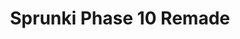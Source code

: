 ---
slug: sprunki-phase-10-remade-2286
title: Sprunki Phase 10 Remade
description: "Sprunki Phase 10 Remade is an exciting online game. Play for free directly in your browser!"
icon: /images/popular_mods/Sprunki Phase 10 Remade.png
url: https://wowtbc.net/sprunkin/phase10-remade/index.html
previewImage: /images/popular_mods/Sprunki Phase 10 Remade.png
type: popular mods

# SEO配置
seo:
  title: "Sprunki Phase 10 Remade - Play Free Online Game | Fun Browser Games"
  description: "Sprunki Phase 10 Remade - Play this fun online game for free in your browser. No download required!"
  ogImage: "/images/popular_mods/Sprunki Phase 10 Remade.png"
  keywords: "sprunki-phase-10-remade-2286, online game, browser game, free game, popular mods game, play online"

videoUrls:
  - https://www.youtube.com/embed/example1
  - https://www.youtube.com/embed/example2

whyPlay:
  title: "Why Play Sprunki Phase 10 Remade?"
  items:
    - "Immersive Gameplay: Sprunki Phase 10 Remade offers an engaging and immersive gaming experience that will keep you entertained for hours"
    - "Challenging Levels: Test your skills with increasingly difficult challenges and obstacles"
    - "Beautiful Graphics: Enjoy stunning visuals and smooth animations that bring the game world to life"
    - "Regular Updates: New content and features are added regularly to keep the game fresh and exciting"
    - "Free to Play: Experience all the fun without spending a penny"
    - "Community Features: Connect with other players, share strategies, and compete for high scores"
    - "Cross-Platform: Play on any device with a web browser, no downloads required"

features:
  title: "Key Features of Sprunki Phase 10 Remade"
  image: "/images/popular_mods/Sprunki Phase 10 Remade.png"
  items:
    - "Intuitive Controls: Easy to learn controls make Sprunki Phase 10 Remade accessible for players of all skill levels"
    - "Multiple Game Modes: Enjoy various gameplay options that provide different challenges and experiences"
    - "Character Customization: Personalize your gaming experience with unique characters and items"
    - "Achievement System: Complete special tasks to earn rewards and recognition"
    - "Leaderboards: Compete with players worldwide and see who can achieve the highest scores"

characteristics:
  title: "Game Characteristics"
  image: "/images/popular_mods/Sprunki Phase 10 Remade.png"
  items:
    - "Genre: Popular mods game with elements of strategy and skill"
    - "Difficulty: Suitable for both casual gamers and those seeking a challenge"
    - "Play Time: Quick sessions or extended gameplay, depending on your preference"
    - "Art Style: Vibrant and engaging visuals that enhance the gaming experience"
    - "Sound Design: Immersive audio that complements the gameplay perfectly"

info: "Sprunki Phase 10 Remade is an exciting online game that offers players a unique and engaging gaming experience. With its intuitive controls, stunning visuals, and challenging gameplay, Sprunki Phase 10 Remade provides hours of entertainment for players of all ages and skill levels. Whether you're looking for a quick gaming session during a break or an extended play session, Sprunki Phase 10 Remade delivers an immersive experience that will keep you coming back for more. The game features multiple levels of increasing difficulty, ensuring that players are constantly challenged as they progress. With regular updates adding new content and features, Sprunki Phase 10 Remade remains fresh and exciting, providing endless entertainment options for its growing community of players."

howToPlayIntro: "Welcome to Sprunki Phase 10 Remade! This guide will walk you through the basics and help you master the game. Whether you're a beginner or looking to improve your skills, these tips and instructions will enhance your gaming experience."

howToPlaySteps:
  - title: "Getting Started"
    description: "Begin your Sprunki Phase 10 Remade adventure by familiarizing yourself with the controls. Use your keyboard or mouse to navigate through the game interface. The tutorial will guide you through the basic mechanics and help you understand the objectives."
  - title: "Understanding the Objectives"
    description: "In Sprunki Phase 10 Remade, your main goal is to progress through levels by completing specific objectives. Each level presents unique challenges that require different strategies and approaches."
  - title: "Mastering the Controls"
    description: "Practice using the controls to improve your precision and reaction time. Sprunki Phase 10 Remade requires quick reflexes and strategic thinking to overcome obstacles and defeat opponents."
  - title: "Utilizing Power-ups"
    description: "Collect power-ups throughout the game to enhance your abilities and overcome difficult challenges. Each power-up offers unique advantages that can be crucial for success."
  - title: "Developing Strategies"
    description: "As you progress in Sprunki Phase 10 Remade, develop effective strategies for different scenarios. Analyze patterns, anticipate challenges, and adapt your approach to maximize your performance."

faq:
  title: "Frequently Asked Questions about Sprunki Phase 10 Remade"
  items:
    - question: "Is Sprunki Phase 10 Remade free to play?"
      answer: "Yes, Sprunki Phase 10 Remade is completely free to play directly in your web browser. No downloads or purchases are required to enjoy the full game experience."
    - question: "Can I play Sprunki Phase 10 Remade on mobile devices?"
      answer: "Yes, Sprunki Phase 10 Remade is optimized for both desktop and mobile play. You can enjoy the game on any device with a web browser and internet connection."
    - question: "Are there any in-game purchases?"
      answer: "While Sprunki Phase 10 Remade is free to play, there may be optional in-game purchases available for cosmetic items or additional features that don't affect core gameplay."
    - question: "How often is Sprunki Phase 10 Remade updated?"
      answer: "The developers regularly update Sprunki Phase 10 Remade with new content, features, and improvements based on player feedback and game performance."
    - question: "Can I play Sprunki Phase 10 Remade offline?"
      answer: "Currently, Sprunki Phase 10 Remade requires an internet connection to play as it's a browser-based online game."
    - question: "Is Sprunki Phase 10 Remade suitable for children?"
      answer: "Yes, Sprunki Phase 10 Remade is designed to be family-friendly and suitable for players of all ages."
    - question: "How do I report bugs or issues?"
      answer: "If you encounter any problems while playing Sprunki Phase 10 Remade, you can report them through the game's support page or contact the developers directly through their website."
    - question: "Still Have Questions?"
      answer: "If you have additional questions about Sprunki Phase 10 Remade that aren't covered in this FAQ, please visit our support center or contact our customer service team for assistance."
---